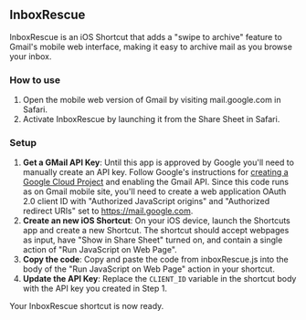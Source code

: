 ## InboxRescue

InboxRescue is an iOS Shortcut that adds a "swipe to archive" feature to Gmail's mobile web interface, making it easy to archive mail as you browse your inbox.

### How to use

1. Open the mobile web version of Gmail by visiting mail.google.com in Safari.
2. Activate InboxRescue by launching it from the Share Sheet in Safari.


### Setup

1. **Get a GMail API Key**: Until this app is approved by Google you'll need to manually create an API key. Follow Google's instructions for [creating a Google Cloud Project](https://developers.google.com/workspace/guides/create-project#create_a_new_google_cloud_platform_gcp_project) and enabling the Gmail API. Since this code runs as on Gmail mobile site, you'll need to create a web application OAuth 2.0 client ID with  "Authorized JavaScript origins" and "Authorized redirect URIs" set to https://mail.google.com.
2. **Create an new iOS Shortcut**: On your iOS device, launch the Shortcuts app and create a new Shortcut. The shortcut should accept webpages as input, have "Show in Share Sheet" turned on, and contain a single action of "Run JavaScript on Web Page".
3. **Copy the code**: Copy and paste the code from inboxRescue.js into the body of the "Run JavaScript on Web Page" action in your shortcut.
4. **Update the API Key**: Replace the `CLIENT_ID` variable in the shortcut body with the API key you created in Step 1.

Your InboxRescue shortcut is now ready.


